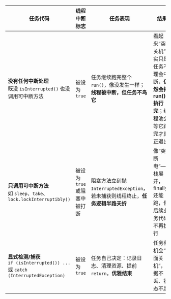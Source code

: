 | 任务代码                                                                       | 线程中断标志             | 任务表现                                                  | 结果                                                    |
| -------------------------------------------------------------------------- | ------------------ | ----------------------------------------------------- | ----------------------------------------------------- |
| **没有任何中断处理**<br>既没 `isInterrupted()` 也没调用可中断方法                             | 被设为 `true`         | 任务继续跑完整个 `run()`，像没发生一样；**线程被中断，但任务不鸟它**              | 看起来“突然关机”其实只是任务不理会中断，**仍然会把 run() 执行完**；线程池会等它跑完才真正退出 |
| **只调用可中断方法**<br>如 `sleep`、`take`、`lock.lockInterruptibly()`                | 被设为 `true` 或阻塞中被打断 | 阻塞方法立刻抛 `InterruptedException`，若未捕获则线程终止，**任务逻辑半路夭折** | 像“突然断电”——栈展开，finally 还能跑，但后续业务代码不再执行                  |
| **显式检测/捕获**<br>`if (isInterrupted()) ...` 或 `catch (InterruptedException)` | 被设为 `true`         | 任务自己决定：记录日志、清理资源、提前 `return`，**优雅结束**                 | 任务有机会“体面关机”，数据不丢、状态不腐                                 |
